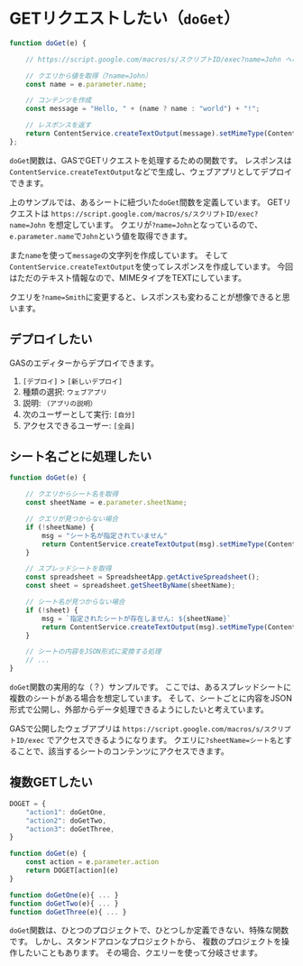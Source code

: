 # GETリクエストしたい（`doGet`）

```js
function doGet(e) {

    // https://script.google.com/macros/s/スクリプトID/exec?name=John へのアクセス

    // クエリから値を取得（?name=John）
    const name = e.parameter.name;

    // コンテンツを作成
    const message = "Hello, " + (name ? name : "world") + "!";

    // レスポンスを返す
    return ContentService.createTextOutput(message).setMimeType(ContentService.MimeType.TEXT);
};
```

`doGet`関数は、GASでGETリクエストを処理するための関数です。
レスポンスは`ContentService.createTextOutput`などで生成し、ウェブアプリとしてデプロイできます。

上のサンプルでは、あるシートに紐づいた`doGet`間数を定義しています。
GETリクエストは
`https://script.google.com/macros/s/スクリプトID/exec?name=John`
を想定しています。
クエリが`?name=John`となっているので、
`e.parameter.name`で`John`という値を取得できます。

また`name`を使って`message`の文字列を作成しています。
そして``ContentService.createTextOutput``を使ってレスポンスを作成しています。
今回はただのテキスト情報なので、MIMEタイプをTEXTにしています。

クエリを`?name=Smith`に変更すると、レスポンスも変わることが想像できると思います。

## デプロイしたい

GASのエディターからデプロイできます。

1. `[デプロイ]` > `[新しいデプロイ]`
2. 種類の選択: `ウェブアプリ`
3. 説明: `（アプリの説明）`
4. 次のユーザーとして実行: `[自分]`
5. アクセスできるユーザー: `[全員]`

## シート名ごとに処理したい

```js
function doGet(e) {

    // クエリからシート名を取得
    const sheetName = e.parameter.sheetName;

    // クエリが見つからない場合
    if (!sheetName) {
        msg = "シート名が指定されていません"
        return ContentService.createTextOutput(msg).setMimeType(ContentService.MimeType.TEXT);
    }

    // スプレッドシートを取得
    const spreadsheet = SpreadsheetApp.getActiveSpreadsheet();
    const sheet = spreadsheet.getSheetByName(sheetName);

    // シート名が見つからない場合
    if (!sheet) {
        msg = `指定されたシートが存在しません: ${sheetName}`
        return ContentService.createTextOutput(msg).setMimeType(ContentService.MimeType.TEXT);
    }

    // シートの内容をJSON形式に変換する処理
    // ...
}
```

`doGet`関数の実用的な（？）サンプルです。
ここでは、あるスプレッドシートに複数のシートがある場合を想定しています。
そして、シートごとに内容をJSON形式で公開し、外部からデータ処理できるようにしたいと考えています。

GASで公開したウェブアプリは
`https://script.google.com/macros/s/スクリプトID/exec`
でアクセスできるようになります。
クエリに`?sheetName=シート名`とすることで、該当するシートのコンテンツにアクセスできます。

## 複数GETしたい

```js
DOGET = {
    "action1": doGetOne,
    "action2": doGetTwo,
    "action3": doGetThree,
}

function doGet(e) {
    const action = e.parameter.action
    return DOGET[action](e)
}

function doGetOne(e){ ... }
function doGetTwo(e){ ... }
function doGetThree(e){ ... }
```

`doGet`関数は、ひとつのプロジェクトで、ひとつしか定義できない、特殊な関数です。
しかし、スタンドアロンなプロジェクトから、
複数のプロジェクトを操作したいこともあります。
その場合、クエリーを使って分岐させます。

